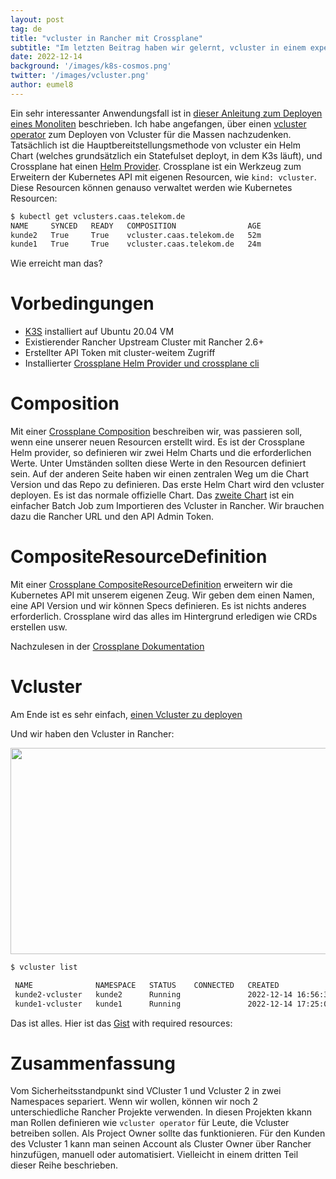 ```yaml
---
layout: post
tag: de
title: "vcluster in Rancher mit Crossplane"
subtitle: "Im letzten Beitrag haben wir gelernt, vcluster in einem experimentellen Weg in Rancher zu implementieren. Jetzt automatisieren wir Dinge und erweitern unsere Dienste mit Crossplane"
date: 2022-12-14
background: '/images/k8s-cosmos.png'
twitter: '/images/vcluster.png'
author: eumel8
---
```


Ein sehr interessanter Anwendungsfall ist in [dieser Anleitung zum Deployen eines Monoliten](https://github.com/salaboy/from-monolith-to-k8s/tree/main/platform/crossplane-vcluster) beschrieben. Ich habe angefangen, über einen [vcluster operator](https://github.com/eumel8/vcluster-operator) zum Deployen von Vcluster für die Massen nachzudenken. Tatsächlich ist die Hauptbereitstellungsmethode von vcluster ein Helm Chart (welches grundsätzlich ein Statefulset deployt, in dem K3s läuft), und Crossplane hat einen [Helm Provider](https://github.com/crossplane-contrib/provider-helm).
Crossplane ist ein Werkzeug zum Erweitern der Kubernetes API mit eigenen Resourcen, wie `kind: vcluster`. Diese Resourcen können genauso verwaltet werden wie Kubernetes Resourcen:

```bash
$ kubectl get vclusters.caas.telekom.de
NAME     SYNCED   READY   COMPOSITION                AGE
kunde2   True     True    vcluster.caas.telekom.de   52m
kunde1   True     True    vcluster.caas.telekom.de   24m
```

Wie erreicht man das?

# Vorbedingungen

* <a href="https://k3s.io/">K3S</a> installiert auf Ubuntu 20.04 VM
* Existierender Rancher Upstream Cluster mit Rancher 2.6+
* Erstellter API Token mit cluster-weitem Zugriff
* Installierter [Crossplane Helm Provider und crossplane cli](https://gist.github.com/eumel8/c08a17fd259c98f6de832bdcdf87a263#file-00_vcluster_crossplane-md)

# Composition

Mit einer [Crossplane Composition](https://gist.github.com/eumel8/c08a17fd259c98f6de832bdcdf87a263#file-01_composition-yaml) beschreiben wir, was passieren soll, wenn eine unserer neuen Resourcen erstellt wird.
Es ist der Crossplane Helm provider, so definieren wir zwei Helm Charts und die erforderlichen Werte. Unter Umständen sollten diese Werte in den Resourcen definiert sein. Auf der anderen Seite haben wir einen zentralen Weg um die Chart Version und das Repo zu definieren.
Das erste Helm Chart wird den vcluster deployen. Es ist das normale offizielle Chart.
Das [zweite Chart](https://github.com/mcsps/helm-charts/tree/master/charts/rancher-cluster) ist ein einfacher
Batch Job zum Importieren des Vcluster in Rancher. Wir brauchen dazu die Rancher URL und den API Admin Token.

# CompositeResourceDefinition

Mit einer [Crossplane CompositeResourceDefinition](https://gist.github.com/eumel8/c08a17fd259c98f6de832bdcdf87a263#file-02_compositeresourcedefinition-yaml) erweitern wir die Kubernetes API mit unserem eigenen Zeug. Wir geben dem einen
Namen, eine API Version und wir können Specs definieren. Es ist nichts anderes erforderlich. Crossplane wird das 
alles im Hintergrund erledigen wie CRDs erstellen usw.

Nachzulesen in der [Crossplane Dokumentation](https://github.com/crossplane/crossplane/blob/master/docs/concepts/composition.md)

# Vcluster

Am Ende ist es sehr einfach, [einen Vcluster zu deployen](https://gist.github.com/eumel8/c08a17fd259c98f6de832bdcdf87a263#file-03_vcluster-yaml)

Und wir haben den Vcluster in Rancher:

<img src="/k8sblog/images/2022-12-14.png" width="950" height="330" />

```bash
$ vcluster list

 NAME              NAMESPACE   STATUS    CONNECTED   CREATED                         AGE        CONTEXT
 kunde2-vcluster   kunde2      Running               2022-12-14 16:56:33 +0100 CET   1h14m26s   local
 kunde1-vcluster   kunde1      Running               2022-12-14 17:25:07 +0100 CET   45m52s     local
```

Das ist alles. Hier ist das [Gist](https://gist.github.com/eumel8/c08a17fd259c98f6de832bdcdf87a263) with required resources:

<script src="https://gist.github.com/eumel8/c08a17fd259c98f6de832bdcdf87a263.js"></script>

# Zusammenfassung

Vom Sicherheitsstandpunkt sind VCluster 1 und Vcluster 2 in zwei Namespaces separiert. Wenn wir wollen,
können wir noch 2 unterschiedliche Rancher Projekte verwenden. In diesen Projekten kkann man Rollen definieren wie
`vcluster operator` für Leute, die Vcluster betreiben sollen. Als Project Owner sollte das funktionieren.
Für den Kunden des Vcluster 1 kann man seinen Account als Cluster Owner über Rancher hinzufügen, manuell oder automatisiert.
Vielleicht in einem dritten Teil dieser Reihe beschrieben.
